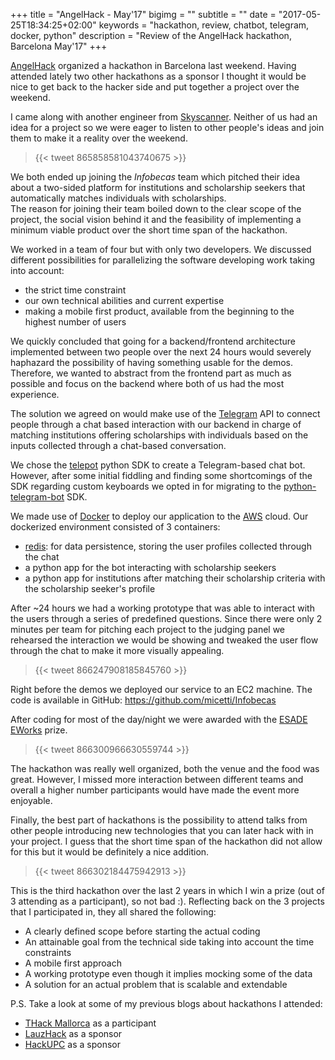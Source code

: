 +++
title = "AngelHack - May'17"
bigimg = ""
subtitle = ""
date = "2017-05-25T18:34:25+02:00"
keywords = "hackathon, review, chatbot, telegram, docker, python"
description = "Review of the AngelHack hackathon, Barcelona May'17"
+++

[AngelHack](https://angelhack.com/) organized a hackathon in Barcelona last weekend. Having attended lately two other hackathons as a sponsor I thought it would be nice to get back to the hacker side and put together a project over the weekend.
<!--more-->

I came along with another engineer from [Skyscanner](https://skyscanner.net). Neither of us had an idea for a project so we were eager to listen to other people's ideas and join them to make it a reality over the weekend.

<blockquote class="twitter-tweet tw-align-center">{{< tweet 865858581043740675 >}}</blockquote>

We both ended up joining the *Infobecas* team which pitched their idea about a two-sided platform for institutions and scholarship seekers that automatically matches individuals with scholarships.<br>
The reason for joining their team boiled down to the clear scope of the project, the social vision behind it and the feasibility of implementing a minimum viable product over the short time span of the hackathon.

We worked in a team of four but with only two developers. We discussed different possibilities for parallelizing the software developing work taking into account:

- the strict time constraint
- our own technical abilities and current expertise
- making a mobile first product, available from the beginning to the highest number of users

We  quickly concluded that going for a backend/frontend architecture implemented between two people over the next 24 hours would severely haphazard the possibility of having something usable for the demos. Therefore, we wanted to abstract from the frontend part as much as possible and focus on the backend where both of us had the most experience.

The solution we agreed on would make use of the [Telegram](https://telegram.com) API to connect people through a chat based interaction with our backend in charge of matching institutions offering scholarships with individuals based on the inputs collected through a chat-based conversation.

We chose the [telepot](https://github.com/nickoala/telepot) python SDK to create a Telegram-based chat bot. However, after some initial fiddling and finding some shortcomings of the SDK regarding custom keyboards we opted in for migrating to the [python-telegram-bot](https://github.com/python-telegram-bot/python-telegram-bot) SDK.

We made use of [Docker](http://docker.com) to deploy our application to the [AWS](https://aws.amazon.com) cloud. Our dockerized environment consisted of 3 containers:

  - [redis](https://redis.io/): for data persistence, storing the user profiles collected through the chat
  - a python app for the bot interacting with scholarship seekers
  - a python app for institutions after matching their scholarship criteria with the scholarship seeker's profile

After ~24 hours we had a working prototype that was able to interact with the users through a series of predefined questions. Since there were only 2 minutes per team for pitching each project to the judging panel we rehearsed the interaction we would be showing and tweaked the user flow through the chat to make it more visually appealing.

<blockquote class="twitter-tweet tw-align-center">{{< tweet 866247908185845760 >}}</blockquote>

Right before the demos we deployed our service to an EC2 machine. The code is available in GitHub: https://github.com/micetti/Infobecas

After coding for most of the day/night we were awarded with the [ESADE](http://esade.edu) [EWorks](http://www.esade.edu/research-webs/eng/eei/eworks) prize.
<blockquote class="twitter-tweet tw-align-center">{{< tweet 866300966630559744 >}}</blockquote>

The hackathon was really well organized, both the venue and the food was great.
However, I missed more interaction between different teams and overall a higher number participants would have made the event more enjoyable.

Finally, the best part of hackathons is the possibility to attend talks from other people introducing new technologies that you can later hack with in your project. I guess that the short time span of the hackathon did not allow for this but it would be definitely a nice addition.

<blockquote class="twitter-tweet tw-align-center">{{< tweet 866302184475942913 >}}</blockquote>

This is the third hackathon over the last 2 years in which I win a prize (out of 3 attending as a participant), so not bad :).
Reflecting back on the 3 projects that I participated in, they all shared the following:

- A clearly defined scope before starting the actual coding
- An attainable goal from the technical side taking into account the time constraints
- A mobile first approach
- A working prototype even though it implies mocking some of the data
- A solution for an actual problem that is scalable and extendable

P.S. Take a look at some of my previous blogs about hackathons I attended:

- [THack Mallorca](https://esaezgil.com/events/thackmallorca16/) as a participant
- [LauzHack](https://esaezgil.com/events/lauzhack16/) as a sponsor
- [HackUPC](https://esaezgil.com/events/hackupc16/) as a sponsor
